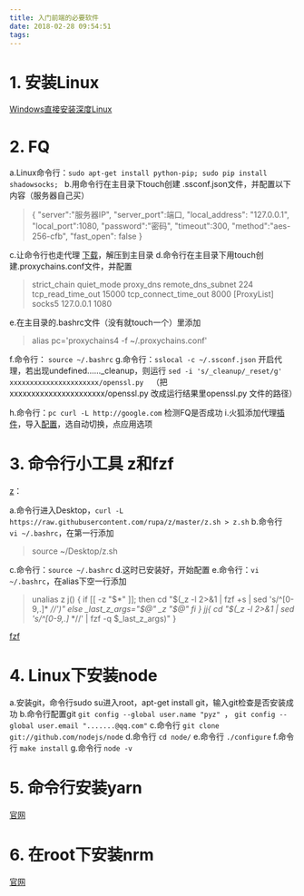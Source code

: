 ```yaml
---
title: 入门前端的必要软件
date: 2018-02-28 09:54:51
tags:
---
```

# 1. 安装Linux
[Windows直接安装深度Linux](https://www.deepin.org/docs/deepintoeveryone/%E5%90%84%E7%A7%8D%E7%8E%AF%E5%A2%83%E4%B8%8B%E5%AE%89%E8%A3%85deepin%E7%B3%BB%E7%BB%9F%E7%9A%84%E6%96%B9%E6%B3%95/windows%E4%B8%8B%E7%9B%B4%E6%8E%A5%E5%AE%89%E8%A3%85/)

# 2. FQ
a.Linux命令行：`sudo apt-get install python-pip; sudo pip install shadowsocks; `
b.用命令行在主目录下touch创建 .ssconf.json文件，并配置以下内容（服务器自己买）
> {
      "server":"服务器IP",
     "server_port":端口,
     "local_address": "127.0.0.1",
     "local_port":1080,
     "password":"密码",
     "timeout":300,
     "method":"aes-256-cfb",
     "fast_open": false
 }

c.让命令行也走代理 [下载](https://github.com/rofl0r/proxychains-ng)，解压到主目录
d.命令行在主目录下用touch创建.proxychains.conf文件，并配置
>strict_chain
 quiet_mode
 proxy_dns 
 remote_dns_subnet 224
 tcp_read_time_out 15000
 tcp_connect_time_out 8000
 [ProxyList]
 socks5     127.0.0.1 1080

e.在主目录的.bashrc文件（没有就touch一个）里添加
> alias pc='proxychains4 -f ~/.proxychains.conf'

f.命令行： `source ~/.bashrc`
g.命令行：`sslocal -c ~/.ssconf.json` 开启代理，若出现undefined......_cleanup，则运行
`sed -i 's/_cleanup/_reset/g' xxxxxxxxxxxxxxxxxxxxxx/openssl.py  `（把 xxxxxxxxxxxxxxxxxxxxxx/openssl.py 改成运行结果里openssl.py 文件的路径）

h.命令行：`pc curl -L http://google.com` 检测FQ是否成功
i.火狐添加代理[插件](https://addons.mozilla.org/en-US/firefox/addon/switchyomega/)，导入[配置](https://jscode.me/uploads/default/original/1X/15be26176393443bf33fc8a86e8b283079acaf00.zip)，选自动切换，点应用选项


# 3. 命令行小工具 z和fzf

[z](https://github.com/rupa/z)：

a.命令行进入Desktop，`curl -L https://raw.githubusercontent.com/rupa/z/master/z.sh > z.sh`
b.命令行 ` vi ~/.bashrc`，在第一行添加
> source ~/Desktop/z.sh

c.命令行：`source ~/.bashrc`
d.这时已安装好，开始配置
e.命令行：`vi ~/.bashrc`，在alias下空一行添加
> unalias z
j() {
     if [[ -z "$*" ]]; then
         cd "$(_z -l 2>&1 | fzf +s | sed 's/^[0-9,.]* *//')"
     else
         _last_z_args="$@"
         _z "$@"
     fi
 }
jj{
cd "$(_z -l 2>&1 | sed 's/^[0-9,.]* *//' | fzf -q $_last_z_args)"
}



[fzf](https://github.com/junegunn/fzf#installation)



# 4. Linux下安装node
a.安装git，命令行sudo su进入root，apt-get install git，输入git检查是否安装成功
b.命令行配置git     `git config --global user.name "pyz" `， `git config --global user.email ".......@qq.com"`
c.命令行 `git clone git://github.com/nodejs/node`
d.命令行 `cd node/`
e.命令行 `./configure`
f.命令行 `make install`
g.命令行 `node -v`

# 5. 命令行安装yarn
[官网](https://yarnpkg.com/en/docs/install)

# 6. 在root下安装nrm
[官网](https://github.com/Pana/nrm)
